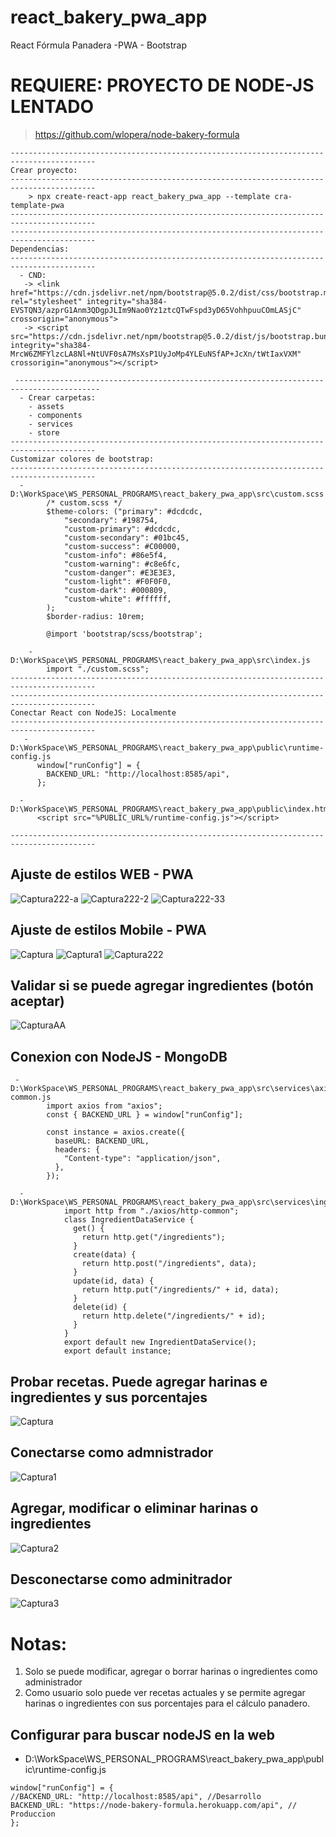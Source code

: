 # react_bakery_pwa_app
React Fórmula Panadera -PWA - Bootstrap

# REQUIERE: PROYECTO DE NODE-JS LENTADO
  > https://github.com/wlopera/node-bakery-formula 
```
-----------------------------------------------------------------------------------------
Crear proyecto:
-----------------------------------------------------------------------------------------
    > npx create-react-app react_bakery_pwa_app --template cra-template-pwa
-----------------------------------------------------------------------------------------
-----------------------------------------------------------------------------------------
Dependencias:
-----------------------------------------------------------------------------------------
  - CND:
   -> <link href="https://cdn.jsdelivr.net/npm/bootstrap@5.0.2/dist/css/bootstrap.min.css" rel="stylesheet" integrity="sha384-EVSTQN3/azprG1Anm3QDgpJLIm9Nao0Yz1ztcQTwFspd3yD65VohhpuuCOmLASjC" crossorigin="anonymous">
   -> <script src="https://cdn.jsdelivr.net/npm/bootstrap@5.0.2/dist/js/bootstrap.bundle.min.js" integrity="sha384-MrcW6ZMFYlzcLA8Nl+NtUVF0sA7MsXsP1UyJoMp4YLEuNSfAP+JcXn/tWtIaxVXM" crossorigin="anonymous"></script>
  
 -----------------------------------------------------------------------------------------
  - Crear carpetas:
    - assets
    - components
    - services
    - store
-----------------------------------------------------------------------------------------
Customizar colores de bootstrap:
-----------------------------------------------------------------------------------------
  - D:\WorkSpace\WS_PERSONAL_PROGRAMS\react_bakery_pwa_app\src\custom.scss
        /* custom.scss */
        $theme-colors: ("primary": #dcdcdc,
            "secondary": #198754,
            "custom-primary": #dcdcdc,
            "custom-secondary": #01bc45,
            "custom-success": #C00000,
            "custom-info": #86e5f4,
            "custom-warning": #c8e6fc,
            "custom-danger": #E3E3E3,
            "custom-light": #F0F0F0,
            "custom-dark": #000809,
            "custom-white": #ffffff,
        );
        $border-radius: 10rem;

        @import 'bootstrap/scss/bootstrap';

    - D:\WorkSpace\WS_PERSONAL_PROGRAMS\react_bakery_pwa_app\src\index.js
        import "./custom.scss";
-----------------------------------------------------------------------------------------
-----------------------------------------------------------------------------------------
Conectar React con NodeJS: Localmente
-----------------------------------------------------------------------------------------
   - D:\WorkSpace\WS_PERSONAL_PROGRAMS\react_bakery_pwa_app\public\runtime-config.js
      window["runConfig"] = {
        BACKEND_URL: "http://localhost:8585/api",
      };

  - D:\WorkSpace\WS_PERSONAL_PROGRAMS\react_bakery_pwa_app\public\index.html
      <script src="%PUBLIC_URL%/runtime-config.js"></script>
      
-----------------------------------------------------------------------------------------
```

## Ajuste de estilos WEB - PWA
![Captura222-a](https://user-images.githubusercontent.com/7141537/177217574-c864623e-0e05-4d66-8d5b-39db1786bd2e.PNG)
![Captura222-2](https://user-images.githubusercontent.com/7141537/177217582-1eaf7dda-708d-4c0e-85d4-55d4574aee1c.PNG)
![Captura222-33](https://user-images.githubusercontent.com/7141537/177217570-2eb9cd4e-b396-4a99-9cca-2c77cb9b9d46.PNG)

## Ajuste de estilos Mobile - PWA
![Captura](https://user-images.githubusercontent.com/7141537/177217579-4cb9c473-4479-4c3a-8af6-7eaa02c94105.PNG)
![Captura1](https://user-images.githubusercontent.com/7141537/177217580-5068a374-2d27-40b9-880d-a0b2bb97c768.PNG)
![Captura222](https://user-images.githubusercontent.com/7141537/177217581-41ea3860-6332-4054-9a75-2c36676e37fc.PNG)

## Validar si se puede agregar ingredientes (botón aceptar)
![CapturaAA](https://user-images.githubusercontent.com/7141537/177217576-70e598e0-9688-4843-85c6-d3f3025e3257.PNG)

## Conexion con NodeJS - MongoDB
```
 - D:\WorkSpace\WS_PERSONAL_PROGRAMS\react_bakery_pwa_app\src\services\axios\http-common.js
        import axios from "axios";
        const { BACKEND_URL } = window["runConfig"];

        const instance = axios.create({
          baseURL: BACKEND_URL,
          headers: {
            "Content-type": "application/json",
          },
        });
        
  - D:\WorkSpace\WS_PERSONAL_PROGRAMS\react_bakery_pwa_app\src\services\ingredient.service.js
            import http from "./axios/http-common";
            class IngredientDataService {
              get() {
                return http.get("/ingredients");
              }
              create(data) {
                return http.post("/ingredients", data);
              }
              update(id, data) {
                return http.put("/ingredients/" + id, data);
              }
              delete(id) {
                return http.delete("/ingredients/" + id);
              }
            }
            export default new IngredientDataService();
            export default instance;
```
## Probar recetas. Puede agregar harinas e ingredientes y sus porcentajes 
![Captura](https://user-images.githubusercontent.com/7141537/178596769-ce39137f-e2b5-4759-8d1e-2df830ab6df5.PNG)

## Conectarse como admnistrador
![Captura1](https://user-images.githubusercontent.com/7141537/178596762-17d31845-799e-41e9-9bb1-19effcc83ca3.PNG)

## Agregar, modificar o eliminar harinas o ingredientes 
![Captura2](https://user-images.githubusercontent.com/7141537/178596765-0bcb5d64-8bb8-4516-bd43-557950109482.PNG)

## Desconectarse como adminitrador
![Captura3](https://user-images.githubusercontent.com/7141537/178596767-c8ed8626-b97e-4195-a975-0eb34d748c2b.PNG)

# Notas:
 1. Solo se puede modificar, agregar o borrar harinas o ingredientes como administrador
 2. Como usuario solo puede ver recetas actuales y se permite agregar harinas o ingredientes con sus porcentajes para el cálculo panadero. 



## Configurar para buscar nodeJS en la web
  - D:\WorkSpace\WS_PERSONAL_PROGRAMS\react_bakery_pwa_app\public\runtime-config.js
  ```
  window["runConfig"] = {
  //BACKEND_URL: "http://localhost:8585/api", //Desarrollo
  BACKEND_URL: "https://node-bakery-formula.herokuapp.com/api", // Produccion
};

  ```
